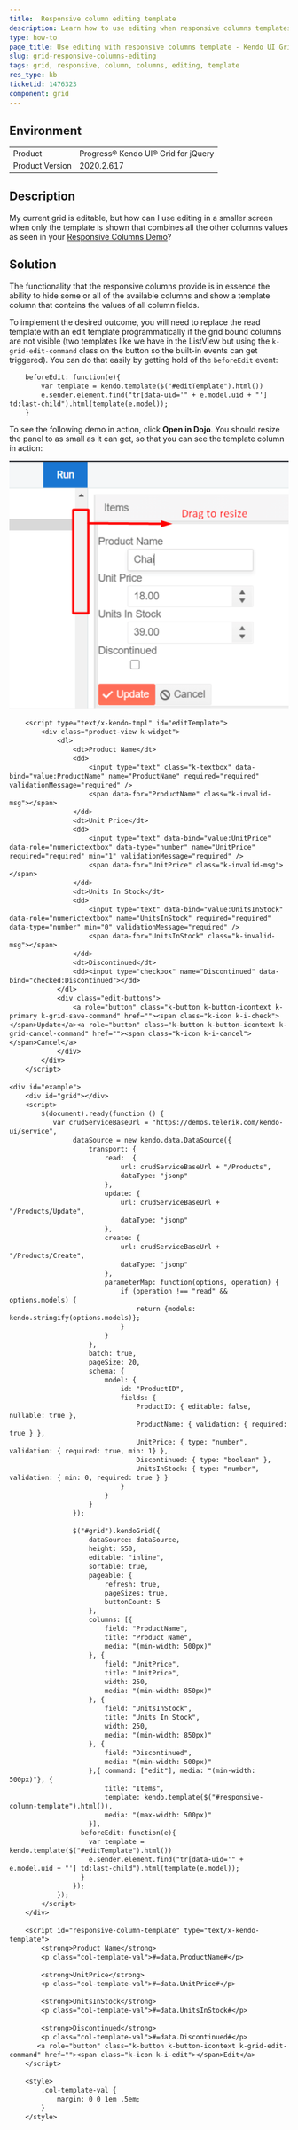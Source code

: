 ```yaml
---
title:  Responsive column editing template
description: Learn how to use editing when responsive columns templates are used in the jQuery Kendo UI Grid.
type: how-to
page_title: Use editing with responsive columns template - Kendo UI Grid for jQuery
slug: grid-responsive-columns-editing
tags: grid, responsive, column, columns, editing, template
res_type: kb
ticketid: 1476323
component: grid
---
```


## Environment

<table>
 <tr>
  <td>Product</td>
  <td>Progress® Kendo UI® Grid for jQuery</td>
 </tr>
 <tr>
  <td>Product Version</td>
  <td>2020.2.617</td>
 </tr>
</table>

## Description

My current grid is editable, but how can I use editing in a smaller screen when only the template is shown that combines all the other columns values as seen in your [Responsive Columns Demo](https://demos.telerik.com/kendo-ui/grid/responsive-columns)?

## Solution

The functionality that the responsive columns provide is in essence the ability to hide some or all of the available columns and show a template column that contains the values of all column fields.

To implement the desired outcome, you will need to replace the read template with an edit template programmatically if the grid bound columns are not visible (two templates like we have in the ListView but using the `k-grid-edit-command` class on the button so the built-in events can get triggered). You can do that easily by getting hold of the `beforeEdit` event:

```
    beforeEdit: function(e){
        var template = kendo.template($("#editTemplate").html())
        e.sender.element.find("tr[data-uid='" + e.model.uid + "'] td:last-child").html(template(e.model));
    }
```

To see the following demo in action, click **Open in Dojo**. You should resize the panel to as small as it can get, so that you can see the template column in action:

![Kendo UI for jQuery Resize Dojo Splitbar](images/resize-dojo-splitbar-to-see-template.png)

```dojo
    <script type="text/x-kendo-tmpl" id="editTemplate">
        <div class="product-view k-widget">
            <dl>
                <dt>Product Name</dt>
                <dd>
                    <input type="text" class="k-textbox" data-bind="value:ProductName" name="ProductName" required="required" validationMessage="required" />
                    <span data-for="ProductName" class="k-invalid-msg"></span>
                </dd>
                <dt>Unit Price</dt>
                <dd>
                    <input type="text" data-bind="value:UnitPrice" data-role="numerictextbox" data-type="number" name="UnitPrice" required="required" min="1" validationMessage="required" />
                    <span data-for="UnitPrice" class="k-invalid-msg"></span>
                </dd>
                <dt>Units In Stock</dt>
                <dd>
                    <input type="text" data-bind="value:UnitsInStock" data-role="numerictextbox" name="UnitsInStock" required="required" data-type="number" min="0" validationMessage="required" />
                    <span data-for="UnitsInStock" class="k-invalid-msg"></span>
                </dd>
                <dt>Discontinued</dt>
                <dd><input type="checkbox" name="Discontinued" data-bind="checked:Discontinued"></dd>
            </dl>
            <div class="edit-buttons">
                <a role="button" class="k-button k-button-icontext k-primary k-grid-save-command" href=""><span class="k-icon k-i-check"></span>Update</a><a role="button" class="k-button k-button-icontext k-grid-cancel-command" href=""><span class="k-icon k-i-cancel"></span>Cancel</a>
            </div>
        </div>
    </script>

<div id="example">
    <div id="grid"></div>
    <script>
        $(document).ready(function () {
           var crudServiceBaseUrl = "https://demos.telerik.com/kendo-ui/service",
                dataSource = new kendo.data.DataSource({
                    transport: {
                        read:  {
                            url: crudServiceBaseUrl + "/Products",
                            dataType: "jsonp"
                        },
                        update: {
                            url: crudServiceBaseUrl + "/Products/Update",
                            dataType: "jsonp"
                        },
                        create: {
                            url: crudServiceBaseUrl + "/Products/Create",
                            dataType: "jsonp"
                        },
                        parameterMap: function(options, operation) {
                            if (operation !== "read" && options.models) {
                                return {models: kendo.stringify(options.models)};
                            }
                        }
                    },
                    batch: true,
                    pageSize: 20,
                    schema: {
                        model: {
                            id: "ProductID",
                            fields: {
                                ProductID: { editable: false, nullable: true },
                                ProductName: { validation: { required: true } },
                                UnitPrice: { type: "number", validation: { required: true, min: 1} },
                                Discontinued: { type: "boolean" },
                                UnitsInStock: { type: "number", validation: { min: 0, required: true } }
                            }
                        }
                    }
                });

                $("#grid").kendoGrid({
                    dataSource: dataSource,
                    height: 550,
                    editable: "inline",
                    sortable: true,
                    pageable: {
                        refresh: true,
                        pageSizes: true,
                        buttonCount: 5
                    },
                    columns: [{
                        field: "ProductName",
                        title: "Product Name",
                        media: "(min-width: 500px)"
                    }, {
                        field: "UnitPrice",
                        title: "UnitPrice",
                        width: 250,
                        media: "(min-width: 850px)"
                    }, {
                        field: "UnitsInStock",
                        title: "Units In Stock",
                        width: 250,
                        media: "(min-width: 850px)"
                    }, {
                        field: "Discontinued",
                        media: "(min-width: 500px)"
                    },{ command: ["edit"], media: "(min-width: 500px)"}, {
                        title: "Items",
                        template: kendo.template($("#responsive-column-template").html()),
                        media: "(max-width: 500px)"
                    }],
                  beforeEdit: function(e){
                    var template = kendo.template($("#editTemplate").html())
                  	e.sender.element.find("tr[data-uid='" + e.model.uid + "'] td:last-child").html(template(e.model));
                  }
                });
            });
        </script>
    </div>

    <script id="responsive-column-template" type="text/x-kendo-template">
        <strong>Product Name</strong>
        <p class="col-template-val">#=data.ProductName#</p>

        <strong>UnitPrice</strong>
        <p class="col-template-val">#=data.UnitPrice#</p>

        <strong>UnitsInStock</strong>
        <p class="col-template-val">#=data.UnitsInStock#</p>

        <strong>Discontinued</strong>
        <p class="col-template-val">#=data.Discontinued#</p>
       <a role="button" class="k-button k-button-icontext k-grid-edit-command" href=""><span class="k-icon k-i-edit"></span>Edit</a>
    </script>

    <style>
        .col-template-val {
            margin: 0 0 1em .5em;
        }
    </style>
```
